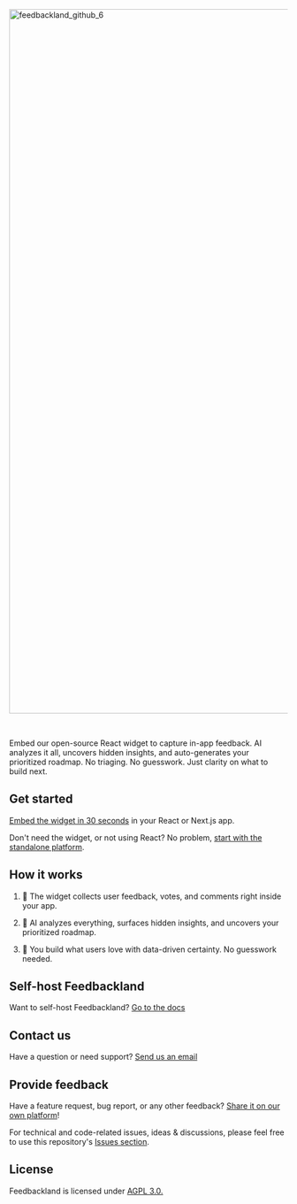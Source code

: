 
<img width="2473" height="1274" alt="feedbackland_github_6" src="https://github.com/user-attachments/assets/6f42920a-9949-44e8-a907-92e9fd33f7a3" />

&nbsp;

Embed our open-source React widget to capture in-app feedback. AI analyzes it all, uncovers hidden insights, and auto-generates your prioritized roadmap. No triaging. No guesswork. Just clarity on what to build next.

## Get started

[Embed the widget in 30 seconds](https://www.feedbackland.com/#embed) in your React or Next.js app.

Don't need the widget, or not using React? No problem, [start with the standalone platform](https://get-started.feedbackland.com).

## How it works

1. 💬 The widget collects user feedback, votes, and comments right inside your app.

2. 🤖 AI analyzes everything, surfaces hidden insights, and uncovers your prioritized roadmap.

3. 🚀 You build what users love with data-driven certainty. No guesswork needed.

## Self-host Feedbackland

Want to self-host Feedbackland? [Go to the docs](https://github.com/feedbackland/feedbackland/blob/main/SELFHOSTING.md)

## Contact us

Have a question or need support? [Send us an email](mailto:hello@feedbackland.com)

## Provide feedback

Have a feature request, bug report, or any other feedback? [Share it on our own platform](https://dogfood.feedbackland.com)!

For technical and code-related issues, ideas & discussions, please feel free to use this repository's [Issues section](https://github.com/feedbackland/feedbackland/issues).

## License

Feedbackland is licensed under [AGPL 3.0.](https://github.com/feedbackland/feedbackland?tab=AGPL-3.0-1-ov-file)
